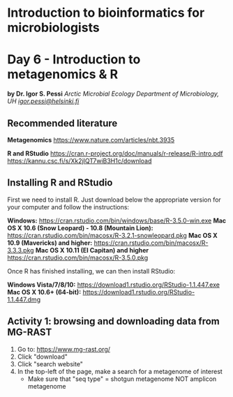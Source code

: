 # Introduction to bioinformatics for microbiologists

# Day 6 - Introduction to metagenomics & R

**by Dr. Igor S. Pessi**
*Arctic Microbial Ecology
Department of Microbiology, UH
igor.pessi@helsinki.fi*

## Recommended literature

**Metagenomics**
https://www.nature.com/articles/nbt.3935

**R and RStudio**
https://cran.r-project.org/doc/manuals/r-release/R-intro.pdf
https://kannu.csc.fi/s/Xk2jIQT7wiB3H1c/download

## Installing R and RStudio

First we need to install R. Just download below the appropriate version for your computer and follow the instructions:

**Windows:** https://cran.rstudio.com/bin/windows/base/R-3.5.0-win.exe
**Mac OS X 10.6 (Snow Leopard) - 10.8 (Mountain Lion):** https://cran.rstudio.com/bin/macosx/R-3.2.1-snowleopard.pkg
**Mac OS X 10.9 (Mavericks) and higher:** https://cran.rstudio.com/bin/macosx/R-3.3.3.pkg
**Mac OS X 10.11 (El Capitan) and higher** https://cran.rstudio.com/bin/macosx/R-3.5.0.pkg

Once R has finished installing, we can then install RStudio:

**Windows Vista/7/8/10:** https://download1.rstudio.org/RStudio-1.1.447.exe
**Mac OS X 10.6+ (64-bit):** https://download1.rstudio.org/RStudio-1.1.447.dmg

## Activity 1: browsing and downloading data from MG-RAST
1. Go to: https://www.mg-rast.org/
2. Click "download"
3. Click "search website"
4. In the top-left of the page, make a search for a metagenome of interest
	* Make sure that "seq type" = shotgun metagenome NOT amplicon metagenome


<!--stackedit_data:
eyJoaXN0b3J5IjpbLTg4ODI5NzE0OSwtMTMyODIwMjgwMCw5Nz
QyMDc4NzddfQ==
-->